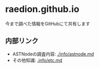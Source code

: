 # raedion.github.io
今まで調べた情報をGitHubにて共有します

## 内部リンク
- ASTNodeの調査内容: [./info/astnode.md](./info/astnode.md)
- その他知識: [.info/etc.md](./info/etc.md)
